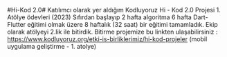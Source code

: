 #Hi-Kod 2.0#
Katılımcı olarak yer aldığım Kodluyoruz Hi - Kod 2.0 Projesi 1. Atölye ödevleri (2023)
Sıfırdan başlayıp 2 hafta algoritma 6 hafta Dart-Flutter eğitimi olmak üzere 8 haftalık (32 saat) bir eğitimi tamamladık. 
Ekip olarak atölyeyi 2.lik ile bitirdik. 
Bitirme projemize bu linkten ulaşabilirsiniz : 
https://www.kodluyoruz.org/etki-is-birliklerimiz/hi-kod-projeler  (mobil uygulama geliştirme - 1. atolye) 

